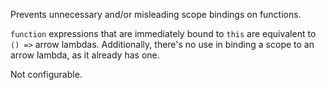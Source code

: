 Prevents unnecessary and/or misleading scope bindings on functions.


`function` expressions that are immediately bound to `this` are equivalent to `() =>` arrow lambdas.
Additionally, there's no use in binding a scope to an arrow lambda, as it already has one.
        

Not configurable.
